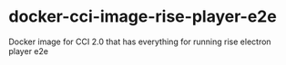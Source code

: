 # docker-cci-image-rise-player-e2e
Docker image for CCI 2.0 that has everything for running rise electron player e2e
